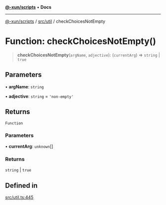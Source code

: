 [**@-xun/scripts**](../../../README.md) • **Docs**

***

[@-xun/scripts](../../../README.md) / [src/util](../README.md) / checkChoicesNotEmpty

# Function: checkChoicesNotEmpty()

> **checkChoicesNotEmpty**(`argName`, `adjective`): (`currentArg`) => `string` \| `true`

## Parameters

• **argName**: `string`

• **adjective**: `string` = `'non-empty'`

## Returns

`Function`

### Parameters

• **currentArg**: `unknown`[]

### Returns

`string` \| `true`

## Defined in

[src/util.ts:445](https://github.com/Xunnamius/xscripts/blob/98c638c52caf3664112e7ea66eccd36ad205df77/src/util.ts#L445)
